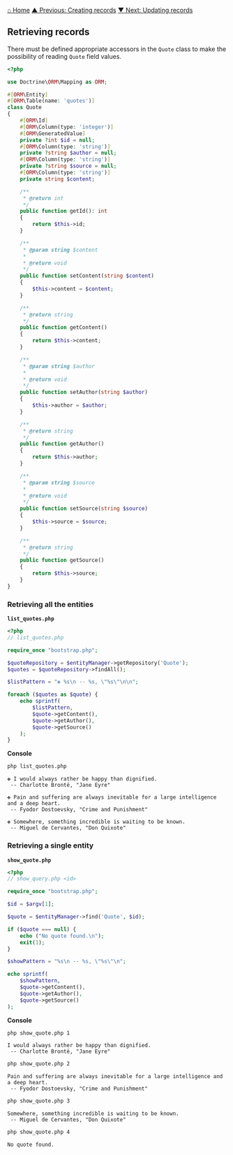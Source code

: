 [⌂ Home](../README.md)
[▲ Previous: Creating records](creating_records.md)
[▼ Next: Updating records](updating_records.md)

## Retrieving records

There must be defined appropriate accessors in the `Quote` class to make the possibility of reading `Quote` field values.

```php
<?php

use Doctrine\ORM\Mapping as ORM;

#[ORM\Entity]
#[ORM\Table(name: 'quotes')]
class Quote
{
    #[ORM\Id]
    #[ORM\Column(type: 'integer')]
    #[ORM\GeneratedValue]
    private ?int $id = null;
    #[ORM\Column(type: 'string')]
    private ?string $author = null;
    #[ORM\Column(type: 'string')]
    private ?string $source = null;
    #[ORM\Column(type: 'string')]
    private string $content;

    /**
     * @return int
     */
    public function getId(): int
    {
        return $this->id;
    }

    /**
     * @param string $content
     *
     * @return void
     */
    public function setContent(string $content)
    {
        $this->content = $content;
    }

    /**
     * @return string
     */
    public function getContent()
    {
        return $this->content;
    }

    /**
     * @param string $author
     *
     * @return void
     */
    public function setAuthor(string $author)
    {
        $this->author = $author;
    }

    /**
     * @return string
     */
    public function getAuthor()
    {
        return $this->author;
    }

    /**
     * @param string $source
     *
     * @return void
     */
    public function setSource(string $source)
    {
        $this->source = $source;
    }

    /**
     * @return string
     */
    public function getSource()
    {
        return $this->source;
    }
}

```

### Retrieving all the entities

**`list_quotes.php`**

```php
<?php
// list_quotes.php

require_once "bootstrap.php";

$quoteRepository = $entityManager->getRepository('Quote');
$quotes = $quoteRepository->findAll();

$listPattern = "✤ %s\n -- %s, \"%s\"\n\n";

foreach ($quotes as $quote) {
    echo sprintf(
        $listPattern,
        $quote->getContent(),
        $quote->getAuthor(),
        $quote->getSource()
    );
}

```

**Console**

```bash
php list_quotes.php
```

```
✤ I would always rather be happy than dignified.
 -- Charlotte Brontë, "Jane Eyre"

✤ Pain and suffering are always inevitable for a large intelligence and a deep heart.
 -- Fyodor Dostoevsky, "Crime and Punishment"

✤ Somewhere, something incredible is waiting to be known.
 -- Miguel de Cervantes, "Don Quixote"
```

### Retrieving a single entity

**`show_quote.php`**

```php
<?php
// show_query.php <id>

require_once "bootstrap.php";

$id = $argv[1];

$quote = $entityManager->find('Quote', $id);

if ($quote === null) {
    echo ("No quote found.\n");
    exit(1);
}

$showPattern = "%s\n -- %s, \"%s\"\n";

echo sprintf(
    $showPattern,
    $quote->getContent(),
    $quote->getAuthor(),
    $quote->getSource()
);

```

**Console**

```bash
php show_quote.php 1
```

```
I would always rather be happy than dignified.
 -- Charlotte Brontë, "Jane Eyre"
```

```bash
php show_quote.php 2
```

```
Pain and suffering are always inevitable for a large intelligence and a deep heart.
 -- Fyodor Dostoevsky, "Crime and Punishment"
```

```bash
php show_quote.php 3
```

```
Somewhere, something incredible is waiting to be known.
 -- Miguel de Cervantes, "Don Quixote"
```

```bash
php show_quote.php 4
```

```
No quote found.
```
